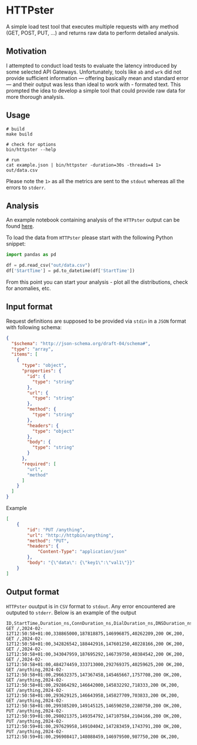 # HTTPster

A simple load test tool that executes multiple requests with any method (GET, POST, PUT, ...) and returns raw data to perform detailed analysis.

## Motivation

I attempted to conduct load tests to evaluate the latency introduced by some selected API Gateways.
Unfortunately, tools like `ab` and `wrk` did not provide sufficient information — offering basically mean and standard error — and their output was less than ideal to work with - formated text.
This prompted the idea to develop a simple tool that could provide raw data for more thorough analysis.

## Usage

```shell
# build
make build

# check for options
bin/httpster --help

# run
cat example.json | bin/httpster -duration=30s -threads=4 1> out/data.csv
```

Please note the `1>` as all the metrics are sent to the `stdout` whereas all the errors to `stderr`.

## Analysis

An example notebook containing analysis of the `HTTPster` output can be found [here](https://github.com/axent-pl/httpster/blob/main/analyse.ipynb).

To load the data from `HTTPster` please start with the following Python snippet:
```python
import pandas as pd

df = pd.read_csv("out/data.csv")
df['StartTime'] = pd.to_datetime(df['StartTime'])

```

From this point you can start your analysis - plot all the distributions, check for anomalies, etc.

## Input format

Request definitions are supposed to be provided via `stdin` in a `JSON` format with following schema:

```json
{
  "$schema": "http://json-schema.org/draft-04/schema#",
  "type": "array",
  "items": [
    {
      "type": "object",
      "properties": {
        "id": {
          "type": "string"
        },
        "url": {
          "type": "string"
        },
        "method": {
          "type": "string"
        },
        "headers": {
          "type": "object"
        },
        "body": {
          "type": "string"
        }
      },
      "required": [
        "url",
        "method"
      ]
    }
  ]
}
```

Example
```json
[
    {
        "id": "PUT /anything",
        "url": "http://httpbin/anything",
        "method": "PUT",
        "headers": {
            "Content-Type": "application/json"
        },
        "body": "{\"data\": {\"key1\":\"val1\"}}"
    }
]
```

## Output format

`HTTPster` ouutput is in `CSV` format to `stdout`. Any error encountered are outputed to `stderr`. Below is an example of the output

```csv
ID,StartTime,Duration_ns,ConnDuration_ns,DialDuration_ns,DNSDuration_ns,Status,StatusCode,Error
GET /,2024-02-12T12:50:58+01:00,338865000,187818875,146996875,40262209,200 OK,200,
GET /,2024-02-12T12:50:58+01:00,342826542,188442916,147601250,40228166,200 OK,200,
GET /,2024-02-12T12:50:58+01:00,343047959,187695292,146739750,40384542,200 OK,200,
GET /,2024-02-12T12:50:58+01:00,484274459,333713000,292769375,40259625,200 OK,200,
GET /anything,2024-02-12T12:50:58+01:00,296632375,147367458,145465667,1757708,200 OK,200,
GET /anything,2024-02-12T12:50:58+01:00,292864292,146642000,145832292,718333,200 OK,200,
GET /anything,2024-02-12T12:50:58+01:00,293629125,146643958,145827709,703833,200 OK,200,
GET /anything,2024-02-12T12:50:58+01:00,299385209,149145125,146590250,2280750,200 OK,200,
PUT /anything,2024-02-12T12:50:59+01:00,298021375,149354792,147107584,2104166,200 OK,200,
PUT /anything,2024-02-12T12:50:59+01:00,297629958,149104042,147283459,1743791,200 OK,200,
PUT /anything,2024-02-12T12:50:59+01:00,296908417,148088459,146979500,987750,200 OK,200,
```
